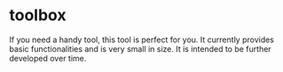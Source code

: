 # toolbox
If you need a handy tool, this tool is perfect for you. It currently provides basic functionalities and is very small in size. It is intended to be further developed over time.
